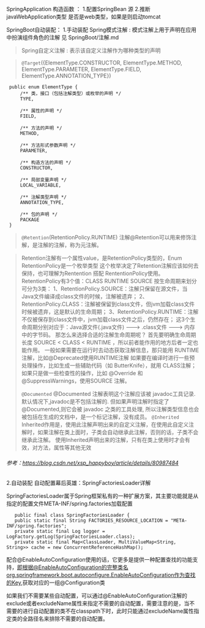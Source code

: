 SpringApplication 构造函数 ：
1.配置SpringBean 源
2.推断javaWebApplication类型 是否是web类型，如果是则启动tomcat

SpringBoot自动装配：
1.手动装配 
    Spring模式注解 :
        模式注解上用于声明在应用中扮演组件角色的注解
       见 SpringBoot/注解.md

   > Spring自定义注解 : 表示该自定义注解作为哪种类型的声明
   
   > `@Target`({ElementType.CONSTRUCTOR, ElementType.METHOD, ElementType.PARAMETER, ElementType.FIELD, ElementType.ANNOTATION_TYPE})
    
     public enum ElementType {
         /** 类，接口（包括注解类型）或枚举的声明 */
         TYPE,
     
         /** 属性的声明 */
         FIELD,
     
         /** 方法的声明 */
         METHOD,
     
         /** 方法形式参数声明 */
         PARAMETER,
     
         /** 构造方法的声明 */
         CONSTRUCTOR,
     
         /** 局部变量声明 */
         LOCAL_VARIABLE,
     
         /** 注解类型声明 */
         ANNOTATION_TYPE,
     
         /** 包的声明 */
         PACKAGE
     }
   >
   > `@Retention`(RetentionPolicy.RUNTIME)
      注解@Retention可以用来修饰注解，是注解的注解，称为元注解。

   >  Retention注解有一个属性value，是RetentionPolicy类型的，Enum RetentionPolicy是一个枚举类型
      这个枚举决定了Retention注解应该如何去保持，也可理解为Rentention 搭配 RententionPolicy使用。RetentionPolicy有3个值：CLASS  RUNTIME   SOURCE
      按生命周期来划分可分为3类：
            1、RetentionPolicy.SOURCE：注解只保留在源文件，当Java文件编译成class文件的时候，注解被遗弃；
            2、RetentionPolicy.CLASS：注解被保留到class文件，但jvm加载class文件时候被遗弃，这是默认的生命周期；
            3、RetentionPolicy.RUNTIME：注解不仅被保存到class文件中，jvm加载class文件之后，仍然存在；
      这3个生命周期分别对应于：Java源文件(.java文件) ---> .class文件 ---> 内存中的字节码。
      那怎么来选择合适的注解生命周期呢？
      首先要明确生命周期长度 SOURCE < CLASS < RUNTIME ，所以前者能作用的地方后者一定也能作用。
      一般如果需要在运行时去动态获取注解信息，那只能用 RUNTIME 注解，比如@Deprecated使用RUNTIME注解
      如果要在编译时进行一些预处理操作，比如生成一些辅助代码（如 ButterKnife），就用 CLASS注解；
      如果只是做一些检查性的操作，比如 @Override 和 @SuppressWarnings，使用SOURCE 注解。
   >
   > `@Documented` 
      @Documented 注解表明这个注解应该被 javadoc工具记录. 默认情况下,javadoc是不包括注解的. 
      但如果声明注解时指定了 @Documented,则它会被 javadoc 之类的工具处理, 所以注解类型信息也会被包括在生成的文档中，是一个标记注解，没有成员。
   > `@Inherited`
      Inherited作用是，使用此注解声明出来的自定义注解，在使用此自定义注解时，如果注解在类上面时，子类会自动继承此注解，否则的话，子类不会继承此注解。
      使用Inherited声明出来的注解，只有在类上使用时才会有效，对方法，属性等其他无效
      
     
###### 参考：https://blog.csdn.net/xsp_happyboy/article/details/80987484
    
   
2.自动装配
自动配置幕后英雄：SpringFactoriesLoader详解

  SpringFactoriesLoader属于Spring框架私有的一种扩展方案，其主要功能就是从指定的配置文件META-INF/spring.factories加载配置
  
       public final class SpringFactoriesLoader {
       public static final String FACTORIES_RESOURCE_LOCATION = "META-INF/spring.factories";
       private static final Log logger = LogFactory.getLog(SpringFactoriesLoader.class);
       private static final Map<ClassLoader, MultiValueMap<String, String>> cache = new ConcurrentReferenceHashMap();

   配合@EnableAutoConfiguration使用的话，它更多是提供一种配置查找的功能支持，即根据@EnableAutoConfiguration的完整类名org.springframework.boot.autoconfigure.EnableAutoConfiguration作为查找的Key,获取对应的一组@Configuration类
  
  如果我们不需要某些自动配置，可以通过@EnableAutoConfiguration注解的exclude或者excludeName属性来指定不需要的自动配置，需要注意的是，当不需要的进行自动配置的类不在classpath下时，此时只能通过excludeName属性指定类的全路径名来排除不需要的自动配置。